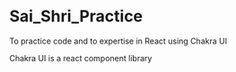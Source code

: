 # Sai_Shri_Practice
To practice code and to expertise in React using Chakra UI

Chakra UI is a react component library

